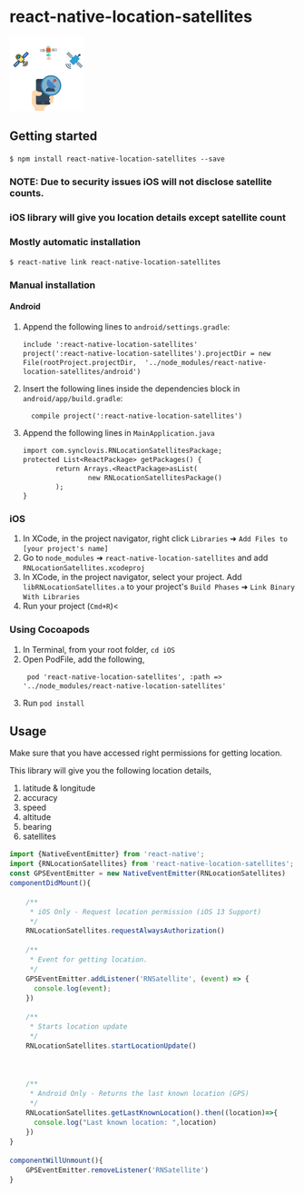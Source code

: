 
# react-native-location-satellites

<img src="https://github.com/anooj1483/react-native-location-satellites/blob/master/example/logo.png?raw=true" data-canonical-src="https://github.com/anooj1483/react-native-location-satellites/blob/master/example/logo.png?raw=true" width="130" height="130" />

## Getting started

`$ npm install react-native-location-satellites --save`

### NOTE: Due to security issues iOS will not disclose satellite counts.
### iOS library will give you location details except satellite count

### Mostly automatic installation

`$ react-native link react-native-location-satellites`

### Manual installation


#### Android

1. Append the following lines to `android/settings.gradle`:
  	```
  	include ':react-native-location-satellites'
  	project(':react-native-location-satellites').projectDir = new File(rootProject.projectDir, 	'../node_modules/react-native-location-satellites/android')
  	```
2. Insert the following lines inside the dependencies block in `android/app/build.gradle`:
  	```
      compile project(':react-native-location-satellites')
  	```
3. Append the following lines in `MainApplication.java`
	```
	import com.synclovis.RNLocationSatellitesPackage;
	protected List<ReactPackage> getPackages() {
            return Arrays.<ReactPackage>asList(                 
                    new RNLocationSatellitesPackage()
            );
    }
	```

### iOS

1. In XCode, in the project navigator, right click `Libraries` ➜ `Add Files to [your project's name]`
2. Go to `node_modules` ➜ `react-native-location-satellites` and add `RNLocationSatellites.xcodeproj`
3. In XCode, in the project navigator, select your project. Add `libRNLocationSatellites.a` to your project's `Build Phases` ➜ `Link Binary With Libraries`
4. Run your project (`Cmd+R`)<

### Using Cocoapods

1. In Terminal, from your root folder, `cd iOS`
2. Open PodFile, add the following,
	```
	 pod 'react-native-location-satellites', :path => '../node_modules/react-native-location-satellites'
	 ```
3. Run `pod install`


## Usage

Make sure that you have accessed right permissions for getting location.

This library will give you the following location details,
1. latitude & longitude
2. accuracy
3. speed
4. altitude
5. bearing
6. satellites


```javascript
import {NativeEventEmitter} from 'react-native';
import {RNLocationSatellites} from 'react-native-location-satellites';
const GPSEventEmitter = new NativeEventEmitter(RNLocationSatellites)
componentDidMount(){

	/**
	 * iOS Only - Request location permission (iOS 13 Support)
	 */
	RNLocationSatellites.requestAlwaysAuthorization()
		
	/**
	 * Event for getting location. 
	 */
    GPSEventEmitter.addListener('RNSatellite', (event) => {
      console.log(event);      
   	})
	
	/**
	 * Starts location update 
	 */
   	RNLocationSatellites.startLocationUpdate()
    

	
	/**
	 * Android Only - Returns the last known location (GPS)
	 */
	RNLocationSatellites.getLastKnownLocation().then((location)=>{
      console.log("Last known location: ",location)
    })
}

componentWillUnmount(){
	GPSEventEmitter.removeListener('RNSatellite')	
}

```